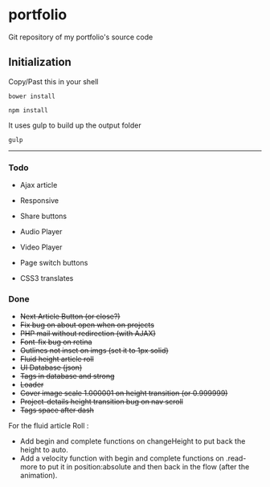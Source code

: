 # portfolio
Git repository of my portfolio's source code

## Initialization

Copy/Past this in your shell

	bower install

	npm install

It uses gulp to build up the output folder

	gulp

---

### Todo

- Ajax article
- Responsive
- Share buttons
- Audio Player
- Video Player

- Page switch buttons
- CSS3 translates

### Done

- ~~Next Article Button (or close?)~~
- ~~Fix bug on about open when on projects~~
- ~~PHP mail without redirection (with AJAX)~~
- ~~Font-fix bug on retina~~
- ~~Outlines not inset on imgs (set it to 1px solid)~~
- ~~Fluid height article roll~~
- ~~UI Database (json)~~
- ~~Tags in database and strong~~
- ~~Loader~~
- ~~Cover image scale 1.000001 on height transition (or 0.999999)~~
- ~~Project-details height transition bug on nav scroll~~
- ~~Tags space after dash~~


For the fluid article Roll :
- Add begin and complete functions on changeHeight to put back the height to auto.
- Add a velocity function with begin and complete functions on .read-more to put it in position:absolute and then back in the flow (after the animation).